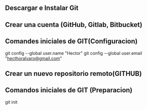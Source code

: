 ## Descargar e Instalar Git
## Crear una cuenta (GitHub, Gitlab, Bitbucket)
## Comandes iniciales de GIT(Configuracion)

git config --global user.name "Hector"
git config --global user.email "hecthoralvaro@gmail.com"

## Crear un nuevo repositorio remoto(GITHUB)

## Comandos iniciales de GIT (Preparacion)

git init

